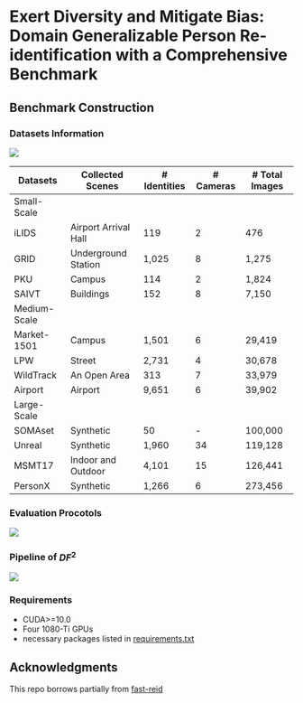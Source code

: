 # Exert Diversity and Mitigate Bias: Domain Generalizable Person Re-identification with a Comprehensive Benchmark

## Benchmark Construction
### Datasets Information
![](./intro.png)

| Datasets                   | Collected Scenes    | \# Identities | \# Cameras | \# Total Images |
|----------------------------|---------------------|---------------|------------|-----------------|
| Small-Scale
| iLIDS                           | Airport Arrival Hall       | 119                 | 2             | 476        |
| GRID                       | Underground Station | 1,025         | 8          | 1,275           |
|PKU                        | Campus              | 114           | 2          | 1,824           |
|SAIVT                      | Buildings           | 152           | 8          | 7,150           |
| Medium-Scale
| Market-1501 | Campus              | 1,501         | 6          | 29,419          |
| LPW                        | Street              | 2,731         | 4          | 30,678          |
| WildTrack                  | An Open Area        | 313           | 7          | 33,979          |
| Airport                    | Airport             | 9,651         | 6          | 39,902          |
| Large-Scale 
| SOMAset    | Synthetic           | 50            | -          | 100,000         |
| Unreal                     | Synthetic           | 1,960         | 34         | 119,128         |
| MSMT17                     | Indoor and Outdoor  | 4,101         | 15         | 126,441         |
|PersonX                    | Synthetic           | 1,266         | 6          | 273,456         |

### Evaluation Procotols
![](./protocol.png)


### Pipeline of $DF^2$
![](./framework.png)


### Requirements
+ CUDA>=10.0
+ Four 1080-Ti GPUs
+ necessary packages listed in [requirements.txt](requirements.txt)


## Acknowledgments
This repo borrows partially from [fast-reid](https://github.com/JDAI-CV/fast-reid)
